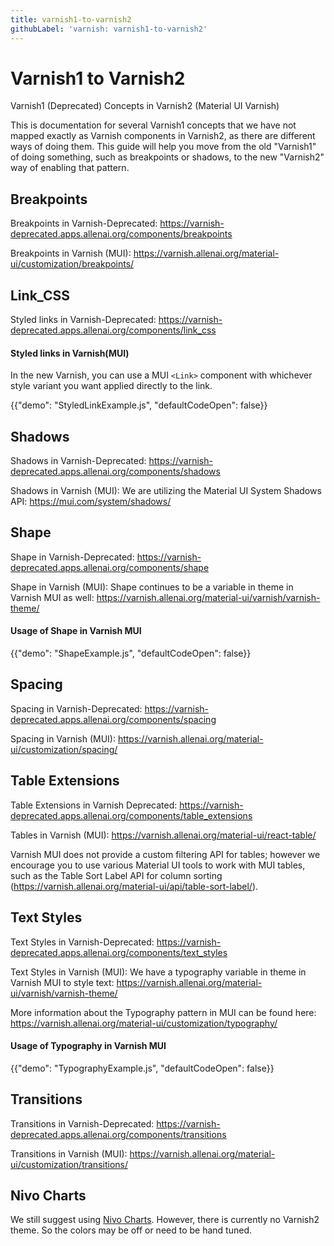 ```yaml
---
title: varnish1-to-varnish2
githubLabel: 'varnish: varnish1-to-varnish2'
---
```


# Varnish1 to Varnish2

<p class="description">Varnish1 (Deprecated) Concepts in Varnish2 (Material UI Varnish)</p>

This is documentation for several Varnish1 concepts that we have not mapped exactly as Varnish components in Varnish2, as there are different ways of doing them. This guide will help you move from the old "Varnish1" of doing something, such as breakpoints or shadows, to the new "Varnish2" way of enabling that pattern.

## Breakpoints

Breakpoints in Varnish-Deprecated: https://varnish-deprecated.apps.allenai.org/components/breakpoints

Breakpoints in Varnish (MUI): https://varnish.allenai.org/material-ui/customization/breakpoints/

## Link_CSS

Styled links in Varnish-Deprecated: https://varnish-deprecated.apps.allenai.org/components/link_css

#### Styled links in Varnish(MUI)

In the new Varnish, you can use a MUI `<Link>` component with whichever style variant you want applied directly to the link.

{{"demo": "StyledLinkExample.js", "defaultCodeOpen": false}}

## Shadows

Shadows in Varnish-Deprecated: https://varnish-deprecated.apps.allenai.org/components/shadows

Shadows in Varnish (MUI): We are utilizing the Material UI System Shadows API: https://mui.com/system/shadows/

## Shape

Shape in Varnish-Deprecated: https://varnish-deprecated.apps.allenai.org/components/shape

Shape in Varnish (MUI): Shape continues to be a variable in theme in Varnish MUI as well: https://varnish.allenai.org/material-ui/varnish/varnish-theme/

#### Usage of Shape in Varnish MUI

{{"demo": "ShapeExample.js", "defaultCodeOpen": false}}

## Spacing

Spacing in Varnish-Deprecated: https://varnish-deprecated.apps.allenai.org/components/spacing

Spacing in Varnish (MUI): https://varnish.allenai.org/material-ui/customization/spacing/

## Table Extensions

Table Extensions in Varnish Deprecated: https://varnish-deprecated.apps.allenai.org/components/table_extensions

Tables in Varnish (MUI): https://varnish.allenai.org/material-ui/react-table/

Varnish MUI does not provide a custom filtering API for tables; however we encourage you to use various Material UI tools to work with MUI tables, such as the Table Sort Label API for column sorting (https://varnish.allenai.org/material-ui/api/table-sort-label/).

## Text Styles

Text Styles in Varnish-Deprecated: https://varnish-deprecated.apps.allenai.org/components/text_styles

Text Styles in Varnish (MUI): We have a typography variable in theme in Varnish MUI to style text: https://varnish.allenai.org/material-ui/varnish/varnish-theme/

More information about the Typography pattern in MUI can be found here: https://varnish.allenai.org/material-ui/customization/typography/

#### Usage of Typography in Varnish MUI

{{"demo": "TypographyExample.js", "defaultCodeOpen": false}}

## Transitions

Transitions in Varnish-Deprecated: https://varnish-deprecated.apps.allenai.org/components/transitions

Transitions in Varnish (MUI): https://varnish.allenai.org/material-ui/customization/transitions/

## Nivo Charts

We still suggest using [Nivo Charts](https://nivo.rocks/).
However, there is currently no Varnish2 theme. So the colors may be off or need to be hand tuned.
